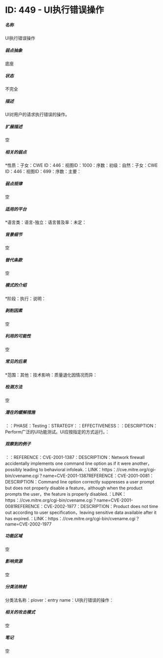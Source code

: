 # ID: 449 - UI执行错误操作
<h5>名称</h5>UI执行错误操作
<h5>弱点抽象</h5>底座
<h5>状态</h5>不完全
<h5>描述</h5>UI对用户的请求执行错误的操作。
<h5>扩展描述</h5>空
<h5>相关的弱点</h5>*性质：子女：CWE ID：446：视图ID：1000：序数：初级：自然：子女：CWE ID：446：视图ID：699：序数：主要：
<h5>弱点规律</h5>空
<h5>适用的平台</h5>*语言类：语言-独立：语言普及率：未定：
<h5>背景细节</h5>空
<h5>替代条款</h5>空
<h5>模式的介绍</h5>*阶段：执行：说明：
<h5>剥削因素</h5>空
<h5>利用的可能性</h5>空
<h5>常见的后果</h5>*范围：其他：技术影响：质量退化因情况而异：
<h5>检测方法</h5>空
<h5>潜在的缓解措施</h5>：：PHASE：Testing：STRATEGY：：EFFECTIVENESS：：DESCRIPTION：Perform广泛的UI功能测试。UI应按指定的方式运行。：
<h5>观察到的例子</h5>：：REFERENCE：CVE-2001-1387：DESCRIPTION：Network firewall accidentally implements one command line option as if it were another，possibly leading to behavioral infoleak.：LINK：https：//cve.mitre.org/cgi-bin/cvename.cgi？name=CVE-2001-1387REFERENCE：CVE-2001-0081：DESCRIPTION：Command line option correctly suppresses a user prompt but does not properly disable a feature，although when the product prompts the user，the feature is properly disabled.：LINK：https：//cve.mitre.org/cgi-bin/cvename.cgi？name=CVE-2001-0081REFERENCE：CVE-2002-1977：DESCRIPTION：Product does not time out according to user specification，leaving sensitive data available after it has expired.：LINK：https：//cve.mitre.org/cgi-bin/cvename.cgi？name=CVE-2002-1977
<h5>功能区域</h5>空
<h5>影响资源</h5>空
<h5>分类法映射</h5>分类法名称：plover：entry name：UI执行错误的操作：
<h5>相关的攻击模式</h5>空
<h5>笔记</h5>空

